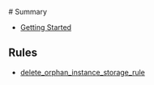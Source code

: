 ‌# Summary​
* [Getting Started](setup.md)
## Rules​

* [delete_orphan_instance_storage_rule](delete_orphan_instance_storage_rule.md)